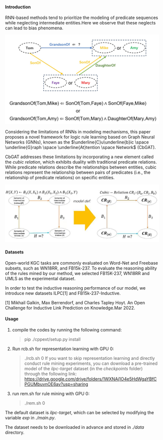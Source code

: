 
#### Introduction ####

RNN-based methods tend to prioritize the modeling of predicate sequences while neglecting intermediate entities.Here we observe that these neglects can lead to bias phenomena.

![The disorder phenomena of RNN-based models](https://github.com/tinthin03/CbGAT/blob/master/bias.png "The ambiguity bias of RNN-based models")


Considering the limitations of RNNs in modeling mechanisms, this paper proposes a novel framework for logic rule learning based on Graph Neural Networks (GNNs), known as the $\underline{C}u\underline{b}ic \space \underline{G}raph \space \underline{At}tention \space Network$ (CbGAT).

CbGAT addresses these limitations by incorporating a new element called the $\textit{cubic relation}$, which exhibits duality with traditional predicate relations. While predicate relations describe the relationships between entities, cubic relations represent the relationship between pairs of predicates (i.e., the relationship of predicate relations) on specific entities.

![cubic_relations and entities](https://github.com/tinthin03/CbGAT/blob/master/cubic_relations.jpg "cubic_relations and entities")

#### Datasets ####

Open-world KGC tasks are commonly evaluated on Word-Net and Freebase subsets, such as WN18RR, and FB15k-237. To evaluate the reasoning ability of the rules mined by our method, we selected FB15K-237, WN18RR and UMLS as the experimental dataset. 

In order to test the inductive reasoning performance of our model, we introduce new datasets ILPC[1] and FB15k-237-Inductive.

[1] Mikhail Galkin, Max Berrendorf, and Charles Tapley Hoyt. An Open Challenge for Inductive Link Prediction on Knowledge.Mar 2022.

#### Usage ####

1. compile the codes by running the following command:
   > pip ./cppext/setup.py install 

2. Run rcb.sh for representation learning with GPU 0:
   > ./rcb.sh 0
   If you want to skip representation learning and directly conduct rule mining experiments, you can download a pre-trained model of the *ilpc-target* dataset (in the *checkpoints* folder) through the following link:
   > https://drive.google.com/drive/folders/1WXNAj1O4e5HdWgaYBfCPGUMbuvnOE6av?usp=sharing
3. run rem.sh for rule mining with GPU 0:
   > ./rem.sh 0

The default dataset is *ilpc-target*, which can be selected by modifying the variable *exp* in *./main.py*.

The dataset needs to be downloaded in advance and stored in *./data* directory.
